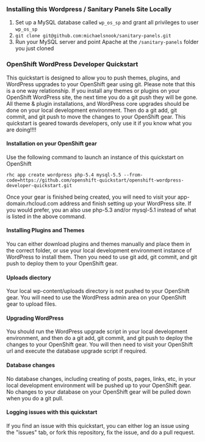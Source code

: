 ### Installing this Wordpress / Sanitary Panels Site Locally ###

1. Set up a MySQL database called `wp_os_sp` and grant all privileges to user `wp_os_sp`
1. `git clone git@github.com:michaelsnook/sanitary-panels.git`
1. Run your MySQL server and point Apache at the `/sanitary-panels` folder you just cloned

### OpenShift WordPress Developer Quickstart  
This quickstart is designed to allow you to push themes, plugins, and WordPress upgrades to your OpenShift gear using git.  Please note that this is a one way relationship.  If you install any themes or plugins on your OpenShift WordPress site, the next time you do a git push they will be gone.  All theme & plugin installations, and WordPress core upgrades should be done on your local development environment.  Then do a git add, git commit, and git push to move the changes to your OpenShift gear.  This quickstart is geared towards developers, only use it if you know what you are doing!!!!

#### Installation on your OpenShift gear  
Use the following command to launch an instance of this quickstart on OpenShift

	rhc app create wordpress php-5.4 mysql-5.5 --from-code=https://github.com/openshift-quickstart/openshift-wordpress-developer-quickstart.git

Once your gear is finished being created, you will need to visit your app-domain.rhcloud.com address and finish setting up your WordPress site.  If you would prefer, you an also use php-5.3 and/or mysql-5.1 instead of what is listed in the above command.  

#### Installing Plugins and Themes  
You can either download plugins and themes manually and place them in the correct folder, or use your local development environment instance of WordPress to install them.  Then you need to use git add, git commit, and git push to deploy them to your OpenShift gear.  

#### Uploads diectory  
Your local wp-content/uploads directory is not pushed to your OpenShift gear.  You will need to use the WordPress admin area on your OpenShift gear to upload files.  

#### Upgrading WordPress  
You should run the WordPress upgrade script in your local development environment, and then do a git add, git commit, and git push to deploy the changes to your OpenShift gear.  You will then need to visit your OpenShift url and execute the database upgrade script if required.  

#### Database changes  
No database changes, including creating of posts, pages, links, etc, in your local development environment will be pushed up to your OpenShift gear.  No changes to your database on your OpenShift gear will be pulled down when you do a git pull.  

#### Logging issues  with this quickstart
If you find an issue with this quickstart, you can either log an issue using the "issues" tab, or fork this repository, fix the issue, and do a pull request.  

